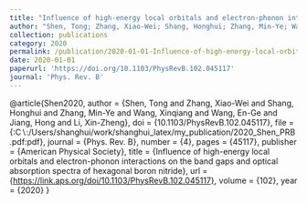 ```yaml
---
title: "Influence of high-energy local orbitals and electron-phonon interactions on the band gaps and optical absorption spectra of hexagonal boron nitride"
author: "Shen, Tong; Zhang, Xiao-Wei; Shang, Honghui; Zhang, Min-Ye; Wang, Xinqiang; Wang, En-Ge; Jiang, Hong; Li, Xin-Zheng"
collection: publications
category: 2020
permalink: /publication/2020-01-01-Influence-of-high-energy-local-orbitals-and-electron-phonon-interactions-on-the-band-gaps-and-optical-absorption-spectra-of-hexagonal-boron-nitride
date: 2020-01-01
paperurl: 'https://doi.org/10.1103/PhysRevB.102.045117'
journal: 'Phys. Rev. B'
---
```

@article{Shen2020,
 author = {Shen, Tong and Zhang, Xiao-Wei and Shang, Honghui and Zhang, Min-Ye and Wang, Xinqiang and Wang, En-Ge and Jiang, Hong and Li, Xin-Zheng},
 doi = {10.1103/PhysRevB.102.045117},
 file = {:C$\backslash$:/Users/shanghui/work/shanghui_latex/my_publication/2020_Shen_PRB.pdf:pdf},
 journal = {Phys. Rev. B},
 number = {4},
 pages = {45117},
 publisher = {American Physical Society},
 title = {Influence of high-energy local orbitals and electron-phonon interactions on the band gaps and optical absorption spectra of hexagonal boron nitride},
 url = {https://link.aps.org/doi/10.1103/PhysRevB.102.045117},
 volume = {102},
 year = {2020}
}
